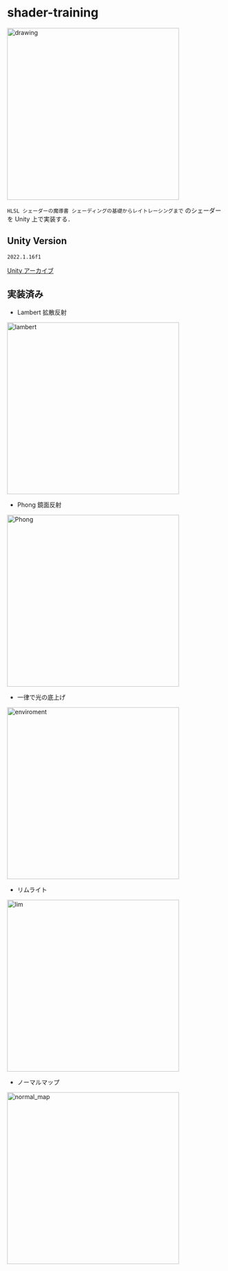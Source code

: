 # shader-training
<img src="https://user-images.githubusercontent.com/27854055/203566484-64452fd3-d1bf-45ad-9415-89f078e08fc8.png" alt="drawing" width="400"/>

`HLSL シェーダーの魔導書 シェーディングの基礎からレイトレーシングまで` のシェーダーを Unity 上で実装する．

## Unity Version
`2022.1.16f1`

[Unity アーカイブ](https://unity3d.com/jp/get-unity/download/archive)

## 実装済み
- Lambert 拡散反射

<img src="https://user-images.githubusercontent.com/27854055/203568564-3cef7520-365d-4219-bfaf-8a3bf39407c6.png" alt="lambert" width="400"/>

- Phong 鏡面反射
<img src="https://user-images.githubusercontent.com/27854055/203568812-719bfdb1-9289-4f37-8c46-ad7b3e6ffe0e.png" alt="Phong" width="400"/>

- 一律で光の底上げ
<img src="https://user-images.githubusercontent.com/27854055/203569003-dc4a3464-bf3c-45d8-9661-52d1c31f7361.png" alt="enviroment" width="400"/>

- リムライト
<img src="https://user-images.githubusercontent.com/27854055/203846370-8c75e1fc-7017-4b83-845a-20140afd3742.png" alt="lim" width="400"/>

- ノーマルマップ
<img src="https://user-images.githubusercontent.com/27854055/208461845-6f40755f-15e6-46c1-9655-9aa752046f52.png" alt="normal_map" width="400"/>
